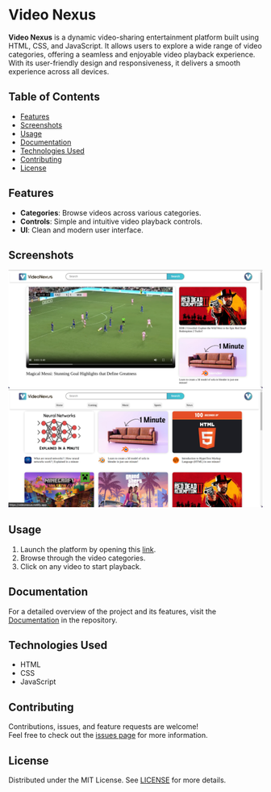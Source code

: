 # Video Nexus

**Video Nexus** is a dynamic video-sharing entertainment platform built using HTML, CSS, and JavaScript. It allows users to explore a wide range of video categories, offering a seamless and enjoyable video playback experience. With its user-friendly design and responsiveness, it delivers a smooth experience across all devices.

## Table of Contents
- [Features](#features)
- [Screenshots](#screenshots)
- [Usage](#usage)
- [Documentation](#documentation)
- [Technologies Used](#technologies-used)
- [Contributing](#contributing)
- [License](#license)

## Features
- **Categories**: Browse videos across various categories.
- **Controls**: Simple and intuitive video playback controls.
- **UI**: Clean and modern user interface.

## Screenshots
![Screenshot](assets/1.png)
![Screenshot](assets/2.png)

## Usage
1. Launch the platform by opening this [link](https://videonexus.netlify.app/).
2. Browse through the video categories.
3. Click on any video to start playback.

## Documentation
For a detailed overview of the project and its features, visit the [Documentation](./documentation/VideoNexus.pdf) in the repository.

## Technologies Used
- HTML
- CSS
- JavaScript

## Contributing
Contributions, issues, and feature requests are welcome!  
Feel free to check out the [issues page](https://github.com/miansaadtahir/videonexus/issues) for more information.

## License
Distributed under the MIT License. See [LICENSE](./LICENSE) for more details.
